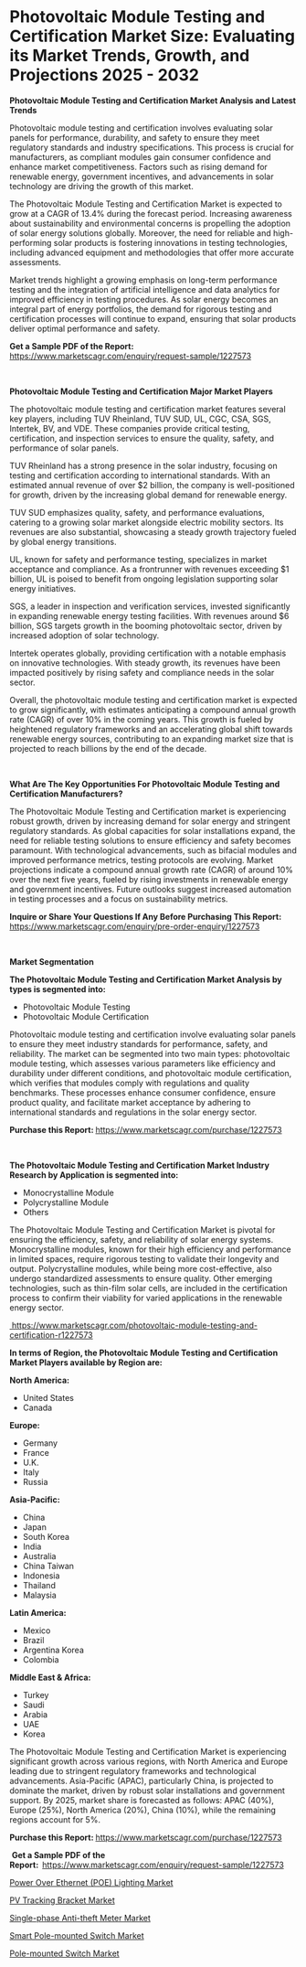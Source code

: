 <p><h1>Photovoltaic Module Testing and Certification Market Size: Evaluating its Market Trends, Growth, and Projections 2025 - 2032</h1></p><p><strong>Photovoltaic Module Testing and Certification Market Analysis and Latest Trends</strong></p>
<p><p>Photovoltaic module testing and certification involves evaluating solar panels for performance, durability, and safety to ensure they meet regulatory standards and industry specifications. This process is crucial for manufacturers, as compliant modules gain consumer confidence and enhance market competitiveness. Factors such as rising demand for renewable energy, government incentives, and advancements in solar technology are driving the growth of this market.</p><p>The Photovoltaic Module Testing and Certification Market is expected to grow at a CAGR of 13.4% during the forecast period. Increasing awareness about sustainability and environmental concerns is propelling the adoption of solar energy solutions globally. Moreover, the need for reliable and high-performing solar products is fostering innovations in testing technologies, including advanced equipment and methodologies that offer more accurate assessments.</p><p>Market trends highlight a growing emphasis on long-term performance testing and the integration of artificial intelligence and data analytics for improved efficiency in testing procedures. As solar energy becomes an integral part of energy portfolios, the demand for rigorous testing and certification processes will continue to expand, ensuring that solar products deliver optimal performance and safety.</p></p>
<p><strong>Get a Sample PDF of the Report:&nbsp;</strong> <a href="https://www.marketscagr.com/enquiry/request-sample/1227573?utm_campaign=2010&utm_medium=2&utm_source=Github&utm_content=ia&utm_term=07042025&utm_id=photovoltaic-module-testing-and-certification">https://www.marketscagr.com/enquiry/request-sample/1227573</a></p>
<p>&nbsp;</p>
<p><strong>Photovoltaic Module Testing and Certification Major Market Players</strong></p>
<p><p>The photovoltaic module testing and certification market features several key players, including TUV Rheinland, TUV SUD, UL, CGC, CSA, SGS, Intertek, BV, and VDE. These companies provide critical testing, certification, and inspection services to ensure the quality, safety, and performance of solar panels.</p><p>TUV Rheinland has a strong presence in the solar industry, focusing on testing and certification according to international standards. With an estimated annual revenue of over $2 billion, the company is well-positioned for growth, driven by the increasing global demand for renewable energy.</p><p>TUV SUD emphasizes quality, safety, and performance evaluations, catering to a growing solar market alongside electric mobility sectors. Its revenues are also substantial, showcasing a steady growth trajectory fueled by global energy transitions.</p><p>UL, known for safety and performance testing, specializes in market acceptance and compliance. As a frontrunner with revenues exceeding $1 billion, UL is poised to benefit from ongoing legislation supporting solar energy initiatives.</p><p>SGS, a leader in inspection and verification services, invested significantly in expanding renewable energy testing facilities. With revenues around $6 billion, SGS targets growth in the booming photovoltaic sector, driven by increased adoption of solar technology.</p><p>Intertek operates globally, providing certification with a notable emphasis on innovative technologies. With steady growth, its revenues have been impacted positively by rising safety and compliance needs in the solar sector.</p><p>Overall, the photovoltaic module testing and certification market is expected to grow significantly, with estimates anticipating a compound annual growth rate (CAGR) of over 10% in the coming years. This growth is fueled by heightened regulatory frameworks and an accelerating global shift towards renewable energy sources, contributing to an expanding market size that is projected to reach billions by the end of the decade.</p></p>
<p>&nbsp;</p>
<p><strong>What Are The Key Opportunities For Photovoltaic Module Testing and Certification Manufacturers?</strong></p>
<p><p>The Photovoltaic Module Testing and Certification market is experiencing robust growth, driven by increasing demand for solar energy and stringent regulatory standards. As global capacities for solar installations expand, the need for reliable testing solutions to ensure efficiency and safety becomes paramount. With technological advancements, such as bifacial modules and improved performance metrics, testing protocols are evolving. Market projections indicate a compound annual growth rate (CAGR) of around 10% over the next five years, fueled by rising investments in renewable energy and government incentives. Future outlooks suggest increased automation in testing processes and a focus on sustainability metrics.</p></p>
<p><strong>Inquire or Share Your Questions If Any Before Purchasing This Report:</strong> <a href="https://www.marketscagr.com/enquiry/pre-order-enquiry/1227573?utm_campaign=2010&utm_medium=2&utm_source=Github&utm_content=ia&utm_term=07042025&utm_id=photovoltaic-module-testing-and-certification">https://www.marketscagr.com/enquiry/pre-order-enquiry/1227573</a></p>
<p>&nbsp;</p>
<p><strong>Market Segmentation</strong></p>
<p><strong>The Photovoltaic Module Testing and Certification Market Analysis by types is segmented into:</strong></p>
<p><ul><li>Photovoltaic Module Testing</li><li>Photovoltaic Module Certification</li></ul></p>
<p><p>Photovoltaic module testing and certification involve evaluating solar panels to ensure they meet industry standards for performance, safety, and reliability. The market can be segmented into two main types: photovoltaic module testing, which assesses various parameters like efficiency and durability under different conditions, and photovoltaic module certification, which verifies that modules comply with regulations and quality benchmarks. These processes enhance consumer confidence, ensure product quality, and facilitate market acceptance by adhering to international standards and regulations in the solar energy sector.</p></p>
<p><strong>Purchase this Report:&nbsp;</strong><a href="https://www.marketscagr.com/purchase/1227573?utm_campaign=2010&utm_medium=2&utm_source=Github&utm_content=ia&utm_term=07042025&utm_id=photovoltaic-module-testing-and-certification">https://www.marketscagr.com/purchase/1227573</a></p>
<p>&nbsp;</p>
<p><strong>The Photovoltaic Module Testing and Certification Market Industry Research by Application is segmented into:</strong></p>
<p><ul><li>Monocrystalline Module</li><li>Polycrystalline Module</li><li>Others</li></ul></p>
<p><p>The Photovoltaic Module Testing and Certification Market is pivotal for ensuring the efficiency, safety, and reliability of solar energy systems. Monocrystalline modules, known for their high efficiency and performance in limited spaces, require rigorous testing to validate their longevity and output. Polycrystalline modules, while being more cost-effective, also undergo standardized assessments to ensure quality. Other emerging technologies, such as thin-film solar cells, are included in the certification process to confirm their viability for varied applications in the renewable energy sector.</p></p>
<p><a href="https://www.marketscagr.com/photovoltaic-module-testing-and-certification-r1227573?utm_campaign=2010&utm_medium=2&utm_source=Github&utm_content=ia&utm_term=07042025&utm_id=photovoltaic-module-testing-and-certification">&nbsp;https://www.marketscagr.com/photovoltaic-module-testing-and-certification-r1227573</a></p>
<p><strong>In terms of Region, the Photovoltaic Module Testing and Certification Market Players available by Region are:</strong></p>
<p>
    <p> <strong> North America: </strong>
        <ul>
            <li>United States</li>
            <li>Canada</li>
        </ul>
        </p> 
    <p> <strong> Europe: </strong>
        <ul>
            <li>Germany</li>
            <li>France</li>
            <li>U.K.</li>
            <li>Italy</li>
            <li>Russia</li>
        </ul>
        </p> 
    <p> <strong> Asia-Pacific: </strong>
        <ul>
            <li>China</li>
            <li>Japan</li>
            <li>South Korea</li>
            <li>India</li>
            <li>Australia</li>
            <li>China Taiwan</li>
            <li>Indonesia</li>
            <li>Thailand</li>
            <li>Malaysia</li>
        </ul>
        </p> 
    <p> <strong> Latin America: </strong>
        <ul>
            <li>Mexico</li>
            <li>Brazil</li>
            <li>Argentina Korea</li>
            <li>Colombia</li>
        </ul>
        </p> 
    <p> <strong> Middle East & Africa: </strong>
        <ul>
            <li>Turkey</li>
            <li>Saudi</li>
            <li>Arabia</li>
            <li>UAE</li>
            <li>Korea</li>
        </ul>
    </p>
    </p>
<p><p>The Photovoltaic Module Testing and Certification Market is experiencing significant growth across various regions, with North America and Europe leading due to stringent regulatory frameworks and technological advancements. Asia-Pacific (APAC), particularly China, is projected to dominate the market, driven by robust solar installations and government support. By 2025, market share is forecasted as follows: APAC (40%), Europe (25%), North America (20%), China (10%), while the remaining regions account for 5%.</p></p>
<p><strong>Purchase this Report: </strong><a href="https://www.marketscagr.com/purchase/1227573?utm_campaign=2010&utm_medium=2&utm_source=Github&utm_content=ia&utm_term=07042025&utm_id=photovoltaic-module-testing-and-certification">https://www.marketscagr.com/purchase/1227573</a></p>
<p>&nbsp;<strong>Get a Sample PDF of the Report:&nbsp;&nbsp;</strong><a href="https://www.marketscagr.com/enquiry/request-sample/1227573?utm_campaign=2010&utm_medium=2&utm_source=Github&utm_content=ia&utm_term=07042025&utm_id=photovoltaic-module-testing-and-certification">https://www.marketscagr.com/enquiry/request-sample/1227573</a></p>
<p><strong></strong></p>
<p><p><a href="https://github.com/matotwipff14/Market-Research-Report-List-1/blob/main/power-over-ethernet-poe-lighting-market.md?utm_campaign=2010&utm_medium=2&utm_source=Github&utm_content=ia&utm_term=07042025&utm_id=photovoltaic-module-testing-and-certification">Power Over Ethernet (POE) Lighting Market</a></p><p><a href="https://github.com/norbyboyse4d/Market-Research-Report-List-1/blob/main/pv-tracking-bracket-market.md?utm_campaign=2010&utm_medium=2&utm_source=Github&utm_content=ia&utm_term=07042025&utm_id=photovoltaic-module-testing-and-certification">PV Tracking Bracket Market</a></p><p><a href="https://github.com/mahnoor2003/Market-Research-Report-List-7/blob/main/single-phase-anti-theft-meter-market.md?utm_campaign=2010&utm_medium=2&utm_source=Github&utm_content=ia&utm_term=07042025&utm_id=photovoltaic-module-testing-and-certification">Single-phase Anti-theft Meter Market</a></p><p><a href="https://github.com/BryceTownsendr/Market-Research-Report-List-7/blob/main/smart-pole-mounted-switch-market.md?utm_campaign=2010&utm_medium=2&utm_source=Github&utm_content=ia&utm_term=07042025&utm_id=photovoltaic-module-testing-and-certification">Smart Pole-mounted Switch Market</a></p><p><a href="https://github.com/leolamarnal9/Market-Research-Report-List-1/blob/main/pole-mounted-switch-market.md?utm_campaign=2010&utm_medium=2&utm_source=Github&utm_content=ia&utm_term=07042025&utm_id=photovoltaic-module-testing-and-certification">Pole-mounted Switch Market</a></p></p>